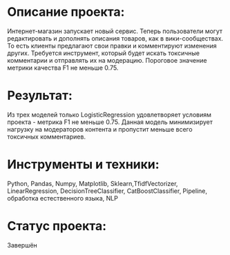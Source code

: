 # Описание проекта:

Интернет-магазин запускает новый сервис. Теперь пользователи могут редактировать и дополнять описания товаров, как в вики-сообществах. То есть клиенты предлагают свои правки и комментируют изменения других. Требуется инструмент, который будет искать токсичные комментарии и отправлять их на модерацию. Пороговое значение метрики качества F1 не меньше 0.75.

# Результат:

Из трех моделей только LogisticRegression удовлетворяет условиям проекта - метрика F1 не меньше 0.75. Данная модель минимизирует нагрузку на модераторов контента и пропустит меньше всего токсичных комментариев.

# Инструменты и техники:

Python, Pandas, Numpy, Matplotlib, Sklearn,TfidfVectorizer, LinearRegression, DecisionTreeClassifier, CatBoostClassifier, Pipeline, обработка естественного языка, NLP

# Статус проекта:

Завершён

